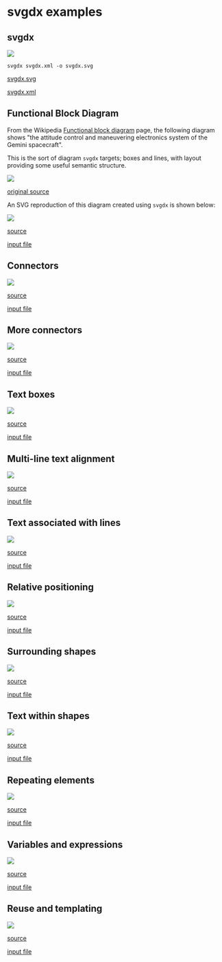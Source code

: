 # **svgdx** examples

## svgdx

![](svgdx.svg)

```
svgdx svgdx.xml -o svgdx.svg
```

[svgdx.svg](svgdx.svg)

[svgdx.xml](svgdx.xml)

## Functional Block Diagram

From the Wikipedia [Functional block diagram](https://en.wikipedia.org/wiki/Functional_block_diagram) page, the following diagram shows "the attitude control and maneuvering electronics system of the Gemini spacecraft".

This is the sort of diagram `svgdx` targets; boxes and lines, with layout providing some useful semantic structure.

![](functional_block_diagram-original.jpg)

[original source](https://commons.wikimedia.org/wiki/File:Functional_block_diagram_of_the_attitude_control_and_maneuvering_electronics_system.jpg)

An SVG reproduction of this diagram created using `svgdx` is shown below:

![](functional_block_diagram.svg)

[source](functional_block_diagram.svg)

[input file](functional_block_diagram.xml)

## Connectors

![](edge-connector.svg)

[source](edge-connector.svg)

[input file](edge-connector.xml)

## More connectors

![](corner-lines.svg)

[source](corner-lines.svg)

[input file](corner-lines.xml)

## Text boxes

![](rect-text.svg)

[source](rect-text.svg)

[input file](rect-text.xml)

## Multi-line text alignment

![](multiline-text.svg)

[source](multiline-text.svg)

[input file](multiline-text.xml)

## Text associated with lines

![](line-text.svg)

[source](line-text.svg)

[input file](line-text.xml)

## Relative positioning

![](loc.svg)

[source](loc.svg)

[input file](loc.xml)

## Surrounding shapes

![](surround.svg)

[source](surround.svg)

[input file](surround.xml)

## Text within shapes

![](text-attr.svg)

[source](text-attr.svg)

[input file](text-attr.xml)

## Repeating elements

![](repeat.svg)

[source](repeat.svg)

[input file](repeat.xml)

## Variables and expressions

![](define.svg)

[source](define.svg)

[input file](define.xml)

## Reuse and templating

![](reuse.svg)

[source](reuse.svg)

[input file](reuse.xml)
